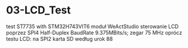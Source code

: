 # 03-LCD_Test
test ST7735 with STM32H743VIT6 moduł WeActStudio
sterowanie LCD poprzez SPI4 Half-Duplex BaudRate 9.375MBits/s; zegar 75 MHz
oprócz testu LCD: na SPI2 karta SD według urok 88